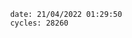 

                date: 21/04/2022 01:29:50
                cycles: 28260

                         